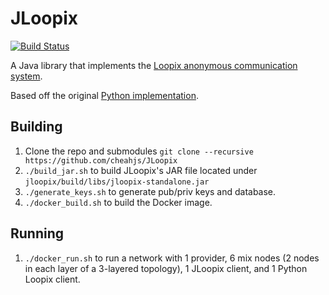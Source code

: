 # JLoopix
[![Build Status](https://travis-ci.org/cheahjs/JLoopix.svg?branch=master)](https://travis-ci.org/cheahjs/JLoopix)

A Java library that implements the [Loopix anonymous communication system](https://arxiv.org/abs/1703.00536).

Based off the original [Python implementation](https://github.com/UCL-InfoSec/loopix).

## Building

1. Clone the repo and submodules `git clone --recursive https://github.com/cheahjs/JLoopix`
2. `./build_jar.sh` to build JLoopix's JAR file located under `jloopix/build/libs/jloopix-standalone.jar`
3. `./generate_keys.sh` to generate pub/priv keys and database.
4. `./docker_build.sh` to build the Docker image.

## Running

1. `./docker_run.sh` to run a network with 1 provider, 6 mix nodes (2 nodes in each layer of a 3-layered topology), 1 JLoopix client, and 1 Python Loopix client.